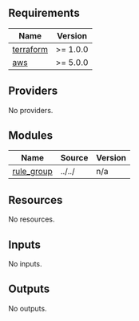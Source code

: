 <!-- BEGIN_TF_DOCS -->
## Requirements

| Name | Version |
|------|---------|
| <a name="requirement_terraform"></a> [terraform](#requirement\_terraform) | >= 1.0.0 |
| <a name="requirement_aws"></a> [aws](#requirement\_aws) | >= 5.0.0 |

## Providers

No providers.

## Modules

| Name | Source | Version |
|------|--------|---------|
| <a name="module_rule_group"></a> [rule\_group](#module\_rule\_group) | ../../ | n/a |

## Resources

No resources.

## Inputs

No inputs.

## Outputs

No outputs.
<!-- END_TF_DOCS -->